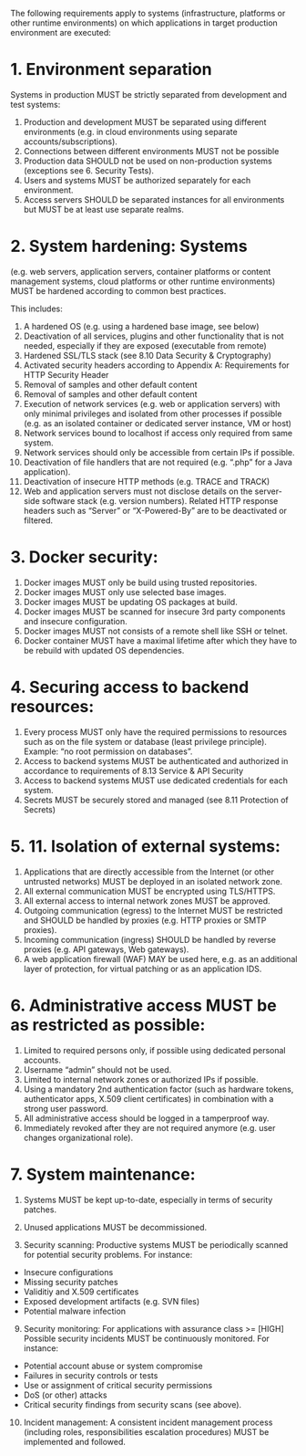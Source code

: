 The following requirements apply to systems (infrastructure, platforms or other runtime environments) on which applications in target production environment are executed:

# 1. Environment separation
Systems in production MUST be strictly separated from development and test systems:
1. Production and development MUST be separated using different environments (e.g. in cloud environments using separate accounts/subscriptions).
2.  Connections between different environments MUST not be possible
3.  Production data SHOULD not be used on non-production systems (exceptions see 6. Security Tests).
4.  Users and systems MUST be authorized separately for each environment.
5.  Access servers SHOULD be separated instances for all environments but MUST be at least use separate realms.

# 2. System hardening: Systems 
(e.g. web servers, application servers, container platforms or content management systems, cloud platforms or other runtime environments) MUST be hardened according to common best practices. 

This includes:
1. A hardened OS (e.g. using a hardened base image, see below)
2. Deactivation of all services, plugins and other functionality that is not needed, especially if they are exposed (executable from remote)
3. Hardened SSL/TLS stack (see 8.10 Data Security & Cryptography)
4. Activated security headers according to Appendix A: Requirements for HTTP Security Header
5. Removal of samples and other default content
6. Removal of samples and other default content
7. Execution of network services (e.g. web or application servers) with only minimal privileges and isolated from other processes if possible (e.g. as an isolated container or dedicated server instance, VM or host)
8. Network services bound to localhost if access only required from same system.
9. Network services should only be accessible from certain IPs if possible.
10. Deactivation of file handlers that are not required (e.g. “.php” for a Java application).
11. Deactivation of insecure HTTP methods (e.g. TRACE and TRACK)
12. Web and application servers must not disclose details on the server-side software stack (e.g. version numbers). Related HTTP response headers such as “Server” or “X-Powered-By” are to be deactivated or filtered.

# 3. Docker security:
1. Docker images MUST only be build using trusted repositories.
2. Docker images MUST only use selected base images.
3. Docker images MUST be updating OS packages at build.
4. Docker images MUST be scanned for insecure 3rd party components and insecure configuration.
5.  Docker images MUST not consists of a remote shell like SSH or telnet.
6.  Docker container MUST have a maximal lifetime after which they have to be rebuild with updated OS dependencies. 

# 4. Securing access to backend resources: 
1. Every process MUST only have the required permissions to resources such as on the file system or database (least privilege principle). Example: “no root permission on databases”.
2. Access to backend systems MUST be authenticated and authorized in accordance to requirements of 8.13 Service & API Security
3. Access to backend systems MUST use dedicated credentials for each system.
4. Secrets MUST be securely stored and managed (see 8.11 Protection of Secrets)

# 5. 11. Isolation of external systems: 
1. Applications that are directly accessible from the Internet (or other untrusted networks) MUST be deployed in an isolated network zone.
2. All external communication MUST be encrypted using TLS/HTTPS.
3. All external access to internal network zones MUST be approved.
4. Outgoing communication (egress) to the Internet MUST be restricted and SHOULD be handled by proxies (e.g. HTTP proxies or SMTP proxies).
5. Incoming communication (ingress) SHOULD be handled by reverse proxies (e.g. API gateways, Web gateways).
6. A web application firewall (WAF) MAY be used here, e.g. as an additional layer of protection, for virtual patching or as an application IDS. 

# 6. Administrative access MUST be as restricted as possible:
1. Limited to required persons only, if possible using dedicated personal accounts.
2. Username “admin” should not be used.
3. Limited to internal network zones or authorized IPs if possible.
4. Using a mandatory 2nd authentication factor (such as hardware tokens, authenticator apps, X.509 client certificates) in combination with a strong user password.
5. All administrative access should be logged in a tamperproof way.
6. Immediately revoked after they are not required anymore (e.g. user changes organizational role).

# 7. System maintenance:
1. Systems MUST be kept up-to-date, especially in terms of security patches.
2. Unused applications MUST be decommissioned.

8. Security scanning: Productive systems MUST be periodically scanned for potential security problems. For instance:
- Insecure configurations
- Missing security patches
- Validitiy and X.509 certificates
- Exposed development artifacts (e.g. SVN files)
- Potential malware infection

9. Security monitoring: For applications with assurance class >= [HIGH] Possible security incidents MUST be continuously monitored. For instance:
- Potential account abuse or system compromise
- Failures in security controls or tests
- Use or assignment of critical security permissions
- DoS (or other) attacks
- Critical security findings from security scans (see above).

10. Incident management: A consistent incident management process (including roles, responsibilities escalation procedures) MUST be implemented and followed.
